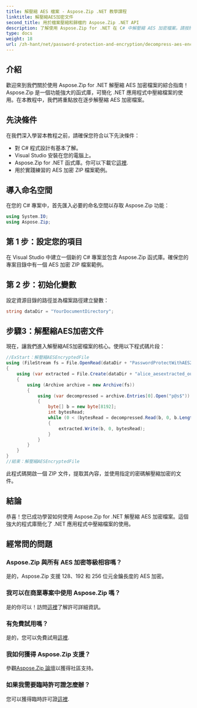 ```yaml
---
title: 解壓縮 AES 檔案 - Aspose.Zip .NET 教學課程
linktitle: 解壓縮AES加密文件
second_title: 用於檔案壓縮和歸檔的 Aspose.Zip .NET API
description: 了解使用 Aspose.Zip for .NET 在 C# 中解壓縮 AES 加密檔案。請按照我們的逐步指南進行高效率的文件處理。
type: docs
weight: 18
url: /zh-hant/net/password-protection-and-encryption/decompress-aes-encrypted-file/
---
```


## 介紹

歡迎來到我們關於使用 Aspose.Zip for .NET 解壓縮 AES 加密檔案的綜合指南！ Aspose.Zip 是一個功能強大的函式庫，可簡化 .NET 應用程式中壓縮檔案的使用。在本教程中，我們將重點放在逐步解壓縮 AES 加密檔案。

## 先決條件

在我們深入學習本教程之前，請確保您符合以下先決條件：

- 對 C# 程式設計有基本了解。
- Visual Studio 安裝在您的電腦上。
-  Aspose.Zip for .NET 函式庫。你可以下載它[這裡](https://releases.aspose.com/zip/net/).
- 用於實踐練習的 AES 加密 ZIP 檔案範例。

## 導入命名空間

在您的 C# 專案中，首先匯入必要的命名空間以存取 Aspose.Zip 功能：

```csharp
using System.IO;
using Aspose.Zip;
```

## 第 1 步：設定您的項目

在 Visual Studio 中建立一個新的 C# 專案並包含 Aspose.Zip 函式庫。確保您的專案目錄中有一個 AES 加密 ZIP 檔案範例。

## 第 2 步：初始化變數

設定資源目錄的路徑並為檔案路徑建立變數：

```csharp
string dataDir = "YourDocumentDirectory";
```

## 步驟3：解壓縮AES加密文件

現在，讓我們進入解壓縮AES加密檔案的核心。使用以下程式碼片段：

```csharp
//ExStart：解壓縮AESEncryptedFile
using (FileStream fs = File.OpenRead(dataDir + "PasswordProtectWithAES256_out.zip"))
{
    using (var extracted = File.Create(dataDir + "alice_aesextracted_out.txt"))
    {
        using (Archive archive = new Archive(fs))
        {
            using (var decompressed = archive.Entries[0].Open("p@s$"))
            {
                byte[] b = new byte[8192];
                int bytesRead;
                while (0 < (bytesRead = decompressed.Read(b, 0, b.Length)))
                {
                    extracted.Write(b, 0, bytesRead);
                }
            }
        }
    }
}
//結束：解壓縮AESEncryptedFile
```

此程式碼開啟一個 ZIP 文件，提取其內容，並使用指定的密碼解壓縮加密的文件。

## 結論

恭喜！您已成功學習如何使用 Aspose.Zip for .NET 解壓縮 AES 加密檔案。這個強大的程式庫簡化了 .NET 應用程式中壓縮檔案的使用。

## 經常問的問題

### Aspose.Zip 與所有 AES 加密等級相容嗎？
是的，Aspose.Zip 支援 128、192 和 256 位元金鑰長度的 AES 加密。

### 我可以在商業專案中使用 Aspose.Zip 嗎？
是的你可以！訪問[這裡](https://purchase.aspose.com/buy)了解許可詳細資訊。

### 有免費試用嗎？
是的，您可以免費試用[這裡](https://releases.aspose.com/).

### 我如何獲得 Aspose.Zip 支援？
參觀[Aspose.Zip 論壇](https://forum.aspose.com/c/zip/37)以獲得社區支持。

### 如果我需要臨時許可證怎麼辦？
您可以獲得臨時許可證[這裡](https://purchase.aspose.com/temporary-license/).

